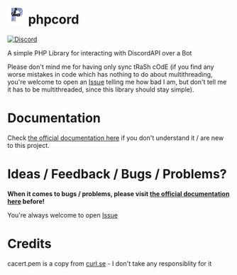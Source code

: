 # <img src="icon.png" width="40" height="40"> phpcord
<a href="https://discord.gg/GCCTxymKct"><img src="https://img.shields.io/discord/808294266886553601?label=discord&color=7289DA&logo=discord" alt="Discord" /></a>

A simple PHP Library for interacting with DiscordAPI over a Bot

Please don't mind me for having only sync tRaSh cOdE (if you find any worse mistakes in code which has nothing to do about multithreading, you're welcome to open an <a href="https://github.com/HimmelKreis4865/phpcord/issues/new">Issue</a> telling me how bad I am, but don't tell me it has to be multithreaded, since this library should stay simple).

# Documentation
Check <a href="https://himmelkreis4865.gitbook.io/phpcord/">the official documentation here</a> if you don't understand it / are new to this project.

# Ideas / Feedback / Bugs / Problems? 
**When it comes to bugs / problems, please visit <a href="https://himmelkreis4865.gitbook.io/phpcord//">the official documentation here</a> before!**

You're always welcome to open <a href="https://github.com/HimmelKreis4865/phpcord/issues/new">Issue</a>

# Credits
cacert.pem is a copy from <a href="https://curl.se/docs/caextract.html">curl.se</a> - I don't take any responsiblity for it